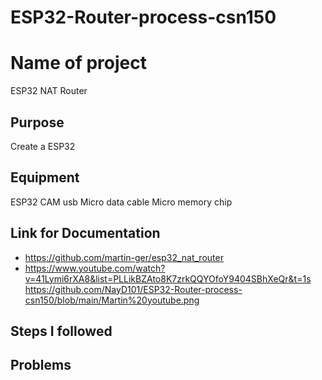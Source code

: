 # ESP32-Router-process-csn150


# Name of project 
ESP32 NAT Router


## Purpose 
Create a ESP32


## Equipment 
ESP32 CAM
usb Micro data cable
Micro memory chip 


## Link for Documentation 
+ https://github.com/martin-ger/esp32_nat_router
+ https://www.youtube.com/watch?v=41Lymi6rXA8&list=PLLikBZAto8K7zrkQQYOfoY9404SBhXeQr&t=1s
https://github.com/NayD101/ESP32-Router-process-csn150/blob/main/Martin%20youtube.png

## Steps I followed 


## Problems 






